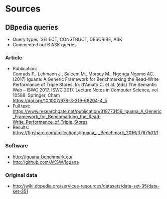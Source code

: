 # Sources

## DBpedia queries 

* Query types: SELECT, CONSTRUCT, DESCRIBE, ASK
* Commented out 6 ASK queries

### Article

* Publication:  
  Conrads F., Lehmann J., Saleem M., Morsey M., Ngonga Ngomo AC. (2017) Iguana: A Generic Framework for Benchmarking the Read-Write Performance of Triple Stores. In: d'Amato C. et al. (eds) The Semantic Web – ISWC 2017. ISWC 2017. Lecture Notes in Computer Science, vol 10588. Springer, Cham  
  https://doi.org/10.1007/978-3-319-68204-4_5
* Full text:  
  https://www.researchgate.net/publication/318773156_Iguana_A_Generic_Framework_for_Benchmarking_the_Read-Write_Performance_of_Triple_Stores
* Results:  
  https://figshare.com/collections/Iguana_-_Benchmark_2016/3767501/1

### Software

* http://iguana-benchmark.eu/
* http://github.com/AKSW/Iguana

### Original data

* http://wiki.dbpedia.org/services-resources/datasets/data-set-35/data-set-351
